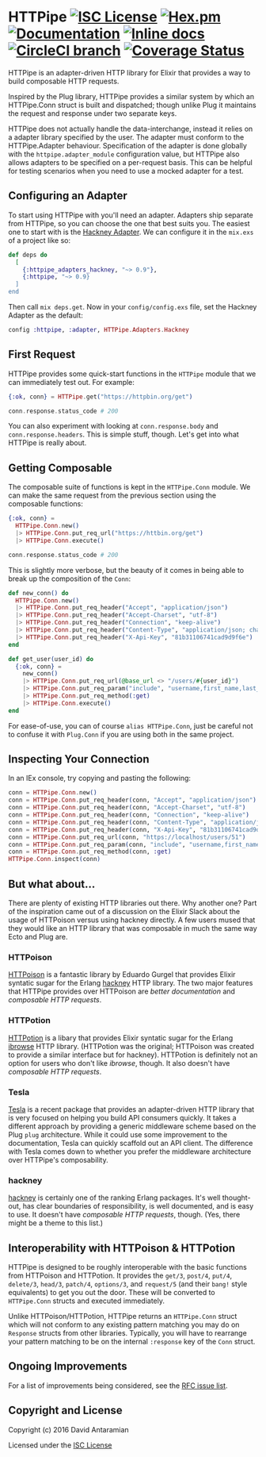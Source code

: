 # HTTPipe [![ISC License](https://img.shields.io/badge/license-ISC-ff69b4.svg)](LICENSE) [![Hex.pm](https://img.shields.io/hexpm/v/httpipe.svg?maxAge=2592000?style=plastic)](https://hex.pm/packages/httpipe) [![Documentation](https://img.shields.io/badge/hexdocs-latest-blue.svg)](https://hexdocs.pm/httpipe/index.html) [![Inline docs](http://inch-ci.org/github/davidantaramian/httpipe.svg)](http://inch-ci.org/github/davidantaramian/httpipe) [![CircleCI branch](https://img.shields.io/circleci/project/DavidAntaramian/httpipe/master.svg?maxAge=2592000?style=plastic)](https://circleci.com/gh/DavidAntaramian/httpipe/tree/master) [![Coverage Status](https://coveralls.io/repos/github/DavidAntaramian/httpipe/badge.svg?branch=master)](https://coveralls.io/github/DavidAntaramian/httpipe?branch=master)

HTTPipe is an adapter-driven HTTP library for Elixir that provides a way
to build composable HTTP requests.

Inspired by the Plug library, HTTPipe provides a similar system by which
an HTTPipe.Conn struct is built and dispatched; though unlike Plug it
maintains the request and response under two separate keys.

HTTPipe does not actually handle the data-interchange, instead it relies
on a adapter library specified by the user. The adapter must conform to
the HTTPipe.Adapter behaviour. Specification of the adapter is done
globally with the `httpipe.adapter_module` configuration value, but
HTTPipe also allows adapters to be specified on a per-request basis.
This can be helpful for testing scenarios when you need to use a mocked
adapter for a test.

## Configuring an Adapter

To start using HTTPipe with you'll need an adapter. Adapters ship separate from HTTPipe,
so you can choose the one that best suits you. The easiest one to start with is the
[Hackney Adapter](https://hex.pm/packages/httpipe_adapters_hackney). We can configure
it in the `mix.exs` of a project like so:

```elixir
def deps do
  [
    {:httpipe_adapters_hackney, "~> 0.9"},
    {:httpipe, "~> 0.9}
  ]
end
```

Then call `mix deps.get`. Now in your `config/config.exs` file, set the Hackney Adapter
as the default:

```elixir
config :httpipe, :adapter, HTTPipe.Adapters.Hackney
```

## First Request

HTTPipe provides some quick-start functions in the `HTTPipe` module that we can immediately
test out. For example:

```elixir
{:ok, conn} = HTTPipe.get("https://httpbin.org/get")

conn.response.status_code # 200
```

You can also experiment with looking at `conn.response.body` and `conn.response.headers`.
This is simple stuff, though. Let's get into what HTTPipe is really about.

## Getting Composable

The composable suite of functions is kept in the `HTTPipe.Conn` module. We can make
the same request from the previous section using the composable functions:

```elixir
{:ok, conn} =
  HTTPipe.Conn.new()
  |> HTTPipe.Conn.put_req_url("https://httbin.org/get")
  |> HTTPipe.Conn.execute()

conn.response.status_code # 200
```

This is slightly more verbose, but the beauty of it comes in being able to break up the
composition of the `Conn`:

```elixir
def new_conn() do
  HTTPipe.Conn.new()
  |> HTTPipe.Conn.put_req_header("Accept", "application/json")
  |> HTTPipe.Conn.put_req_header("Accept-Charset", "utf-8")
  |> HTTPipe.Conn.put_req_header("Connection", "keep-alive")
  |> HTTPipe.Conn.put_req_header("Content-Type", "application/json; charset=utf8")
  |> HTTPipe.Conn.put_req_header("X-Api-Key", "81b31106741cad9d9f6e")
end

def get_user(user_id) do
  {:ok, conn} =
    new_conn()
    |> HTTPipe.Conn.put_req_url(@base_url <> "/users/#{user_id}")
    |> HTTPipe.Conn.put_req_param("include", "username,first_name,last_name")
    |> HTTPipe.Conn.put_req_method(:get)
    |> HTTPipe.Conn.execute()
end
```

For ease-of-use, you can of course `alias HTTPipe.Conn`, just be careful not to confuse it
with `Plug.Conn` if you are using both in the same project.

## Inspecting Your Connection

In an IEx console, try copying and pasting the following:

```elixir
conn = HTTPipe.Conn.new()
conn = HTTPipe.Conn.put_req_header(conn, "Accept", "application/json")
conn = HTTPipe.Conn.put_req_header(conn, "Accept-Charset", "utf-8")
conn = HTTPipe.Conn.put_req_header(conn, "Connection", "keep-alive")
conn = HTTPipe.Conn.put_req_header(conn, "Content-Type", "application/json; charset=utf8")
conn = HTTPipe.Conn.put_req_header(conn, "X-Api-Key", "81b31106741cad9d9f6e")
conn = HTTPipe.Conn.put_req_url(conn, "https://localhost/users/51")
conn = HTTPipe.Conn.put_req_param(conn, "include", "username,first_name,last_name")
conn = HTTPipe.Conn.put_req_method(conn, :get)
HTTPipe.Conn.inspect(conn)
```

## But what about...

There are plenty of existing HTTP libraries out there. Why another one? Part of the
inspiration came out of a discussion on the Elixir Slack about the usage of HTTPoison
versus using hackney directly. A few users mused that they would like an HTTP library
that was composable in much the same way Ecto and Plug are.

### HTTPoison

[HTTPoison](https://hex.pm/packages/httpoison) is a fantastic library by Eduardo Gurgel
that provides Elixir syntatic sugar for the Erlang [hackney](https://hex.pm/packages/hackney)
HTTP library. The two major features that HTTPipe provides over HTTPoison are *better
documentation* and *composable HTTP requests*.

### HTTPotion

[HTTPotion](https://hex.pm/packages/httpotion) is a libary that provides Elixir syntatic
sugar for the Erlang [ibrowse](https://hex.pm/packages/ibrowse) HTTP library. (HTTPotion
was the original; HTTPoison was created to provide a similar interface but for hackney).
HTTPotion is definitely not an option for users who don't like *ibrowse*, though. It also
doesn't have *composable HTTP requests*.

### Tesla

[Tesla](https://hex.pm/packages/tesla) is a recent package that provides an adapter-driven
HTTP library that is very focused on helping you build API consumers quickly. It takes a
different approach by providing a generic middleware scheme based on the Plug `plug`
architecture. While it could use some improvement to the documentation, Tesla can quickly
scaffold out an API client. The difference with Tesla comes down to whether you prefer
the middleware architecture over HTTPipe's composability.

### hackney

[hackney](https://hex.pm/packages/hackney) is certainly one of the ranking Erlang packages.
It's well thought-out, has clear boundaries of responsibility, is well documented, and
is easy to use. It doesn't have *composable HTTP requests*, though. (Yes, there might be
a theme to this list.)

## Interoperability with HTTPoison & HTTPotion

HTTPipe is designed to be roughly interoperable with the basic functions
from HTTPoison and HTTPotion. It provides the `get/3`, `post/4`, `put/4`,
`delete/3`, `head/3`, `patch/4`, `options/3`, and `request/5` (and their
`bang!` style equivalents) to get you out the door. These will be converted
to `HTTPipe.Conn` structs and executed immediately.

Unlike HTTPoison/HTTPotion, HTTPipe returns an `HTTPipe.Conn` struct
which will not conform to any existing pattern matching you may do on
`Response` structs from other libraries. Typically, you will have to rearrange
your pattern matching to be on the internal `:response` key of the `Conn`
struct.

## Ongoing Improvements

For a list of improvements being considered, see the
[RFC issue list](https://github.com/DavidAntaramian/httpipe/issues?q=label%3ARFC).

## Copyright and License

Copyright (c) 2016 David Antaramian

Licensed under the [ISC License](LICENSE)
